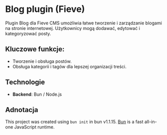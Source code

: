 # Blog plugin (Fieve)

Plugin Blog dla Fieve CMS umożliwia łatwe tworzenie i zarządzanie blogami na stronie internetowej. Użytkownicy mogą dodawać, edytować i kategoryzować posty.

## Kluczowe funkcje:

- Tworzenie i obsługa postów.
- Obsługa kategorii i tagów dla lepszej organizacji treści.

## Technologie

- **Backend**: Bun / Node.js

## Adnotacja

This project was created using `bun init` in bun v1.1.15. [Bun](https://bun.sh) is a fast all-in-one JavaScript runtime.